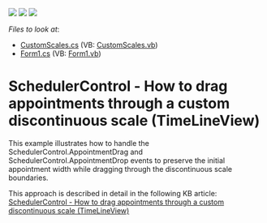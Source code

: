 <!-- default badges list -->
![](https://img.shields.io/endpoint?url=https://codecentral.devexpress.com/api/v1/VersionRange/128636759/15.1.3%2B)
[![](https://img.shields.io/badge/Open_in_DevExpress_Support_Center-FF7200?style=flat-square&logo=DevExpress&logoColor=white)](https://supportcenter.devexpress.com/ticket/details/E4576)
[![](https://img.shields.io/badge/📖_How_to_use_DevExpress_Examples-e9f6fc?style=flat-square)](https://docs.devexpress.com/GeneralInformation/403183)
<!-- default badges end -->
<!-- default file list -->
*Files to look at*:

* [CustomScales.cs](./CS/WindowsFormsApplication1/CustomScales.cs) (VB: [CustomScales.vb](./VB/WindowsFormsApplication1/CustomScales.vb))
* [Form1.cs](./CS/WindowsFormsApplication1/Form1.cs) (VB: [Form1.vb](./VB/WindowsFormsApplication1/Form1.vb))
<!-- default file list end -->
# SchedulerControl - How to drag appointments through a custom discontinuous scale (TimeLineView)


<p>This example illustrates how to handle the SchedulerControl.AppointmentDrag and SchedulerControl.AppointmentDrop events to preserve the initial appointment width while dragging through the discontinuous scale boundaries.</p><p>This approach is described in detail in the following KB article: <a href="https://www.devexpress.com/Support/Center/p/KA18723">SchedulerControl - How to drag appointments through a custom discontinuous scale (TimeLineView)</a></p><br />


<br/>


